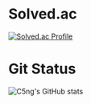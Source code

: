 # Solved.ac
[![Solved.ac Profile](http://mazassumnida.wtf/api/v2/generate_badge?boj=kongdp)](https://solved.ac/kongdp/)

# Git Status
![C5ng's GitHub stats](https://github-readme-stats.vercel.app/api?username=C5ng&show_icons=true&theme=dracula)
